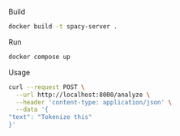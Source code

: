 Build
```sh
docker build -t spacy-server .
```

Run
```sh
docker compose up
```

Usage
```sh
curl --request POST \
  --url http://localhost:8000/analyze \
  --header 'content-type: application/json' \
  --data '{
"text": "Tokenize this"
}'
```
